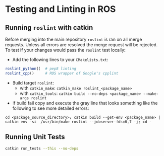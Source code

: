 # Testing and Linting in ROS
## Running `roslint` with catkin
Before merging into the main repository `roslint` is ran on all merge requests. Unless all errors are resolved the merge request will be rejected. To test if your changes would pass the `roslint` test locally:
- Add the following lines to your `CMakelists.txt`:

```CMake
roslint_python()  # pep8 linting
roslint_cpp()     # ROS wrapper of Google's cpplint
```
- Build target `roslint`:
  - with `catkin_make`: `catkin_make roslint_<package_name>`
  - with `catkin_tools`: `catkin build --no-deps <package_name> --make-args roslint`
- If build fail copy and execute the gray line that looks something like the following to see more detailed errors:
```
cd <package_source_directory>; catkin build --get-env <package_name> | catkin env -si  /usr/bin/make roslint --jobserver-fds=6,7 -j; cd -
```
## Running Unit Tests
```bash
catkin run_tests --this --no-deps
```
